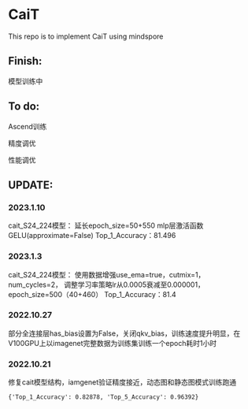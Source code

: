 # CaiT
This repo is to implement CaiT using mindspore

## Finish:
模型训练中

## To do:
Ascend训练

精度调优

性能调优

## UPDATE:

###

### 2023.1.10
cait_S24_224模型：
延长epoch_size=50+550
mlp层激活函数GELU(approximate=False)
Top_1_Accuracy：81.496

### 2023.1.3
cait_S24_224模型：
使用数据增强use_ema=true，cutmix=1，num_cycles=2，
调整学习率策略lr从0.0005衰减至0.000001，epoch_size=500（40+460）
Top_1_Accuracy：81.4

### 2022.10.27
部分全连接层has_bias设置为False，关闭qkv_bias，训练速度提升明显，在V100GPU上以imagenet完整数据为训练集训练一个epoch耗时1小时

### 2022.10.21
修复cait模型结构，iamgenet验证精度接近，动态图和静态图模式训练跑通

```
{'Top_1_Accuracy': 0.82878, 'Top_5_Accuracy': 0.96392}
```